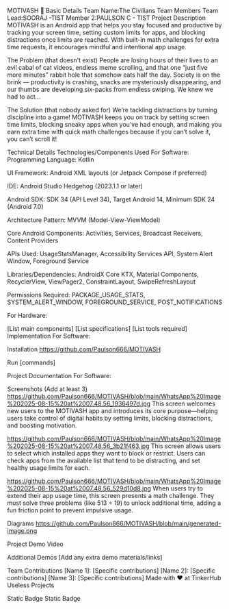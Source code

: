 MOTIVASH 🎯
Basic Details
Team Name:The Civilians
Team Members
Team Lead:SOORAJ -TIST
Member 2:PAULSON C - TIST
Project Description
MOTIVASH is an Android app that helps you stay focused and productive by tracking your screen time, setting custom limits for apps, and blocking distractions once limits are reached. With built-in math challenges for extra time requests, it encourages mindful and intentional app usage.

The Problem (that doesn't exist)
People are losing hours of their lives to an evil cabal of cat videos, endless meme scrolling, and that one “just five more minutes” rabbit hole that somehow eats half the day. Society is on the brink — productivity is crashing, snacks are mysteriously disappearing, and our thumbs are developing six-packs from endless swiping. We knew we had to act…



The Solution (that nobody asked for)
We’re tackling distractions by turning discipline into a game!
MOTIVASH keeps you on track by setting screen time limits, blocking sneaky apps when you’ve had enough, and making you earn extra time with quick math challenges  because if you can’t solve it, you can’t scroll it! 

Technical Details
Technologies/Components Used
For Software:
Programming Language: Kotlin

UI Framework: Android XML layouts (or Jetpack Compose if preferred)

IDE: Android Studio Hedgehog (2023.1.1 or later)

Android SDK: SDK 34 (API Level 34), Target Android 14, Minimum SDK 24 (Android 7.0)

Architecture Pattern: MVVM (Model-View-ViewModel)

Core Android Components: Activities, Services, Broadcast Receivers, Content Providers

APIs Used: UsageStatsManager, Accessibility Services API, System Alert Window, Foreground Service

Libraries/Dependencies: AndroidX Core KTX, Material Components, RecyclerView, ViewPager2, ConstraintLayout, SwipeRefreshLayout

Permissions Required: PACKAGE_USAGE_STATS, SYSTEM_ALERT_WINDOW, FOREGROUND_SERVICE, POST_NOTIFICATIONS

For Hardware:

[List main components]
[List specifications]
[List tools required]
Implementation
For Software:

Installation
https://github.com/Paulson666/MOTIVASH

Run
[commands]

Project Documentation
For Software:

Screenshots (Add at least 3)
https://github.com/Paulson666/MOTIVASH/blob/main/WhatsApp%20Image%202025-08-15%20at%2007.48.56_1936497d.jpg
This screen welcomes new users to the MOTIVASH app and introduces its core purpose—helping users take control of digital habits by setting limits, blocking distractions, and boosting motivation.

https://github.com/Paulson666/MOTIVASH/blob/main/WhatsApp%20Image%202025-08-15%20at%2007.48.56_3b21f463.jpg
This screen allows users to select which installed apps they want to block or restrict. Users can check apps from the available list that tend to be distracting, and set healthy usage limits for each.

https://github.com/Paulson666/MOTIVASH/blob/main/WhatsApp%20Image%202025-08-15%20at%2007.48.56_529d10d8.jpg
When users try to extend their app usage time, this screen presents a math challenge. They must solve three problems (like 513 ÷ 19) to unlock additional time, adding a fun friction point to prevent impulsive usage.


Diagrams
https://github.com/Paulson666/MOTIVASH/blob/main/generated-image.png

Project Demo
Video

Additional Demos
[Add any extra demo materials/links]

Team Contributions
[Name 1]: [Specific contributions]
[Name 2]: [Specific contributions]
[Name 3]: [Specific contributions]
Made with ❤️ at TinkerHub Useless Projects

Static Badge Static Badge
